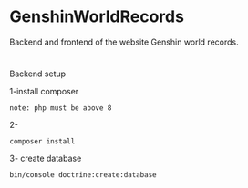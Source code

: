 # GenshinWorldRecords
Backend and frontend of the website Genshin world records.


#

Backend setup 

1-install composer 
```
note: php must be above 8
```
2-
```
composer install
```
3- create database
```
bin/console doctrine:create:database
```

